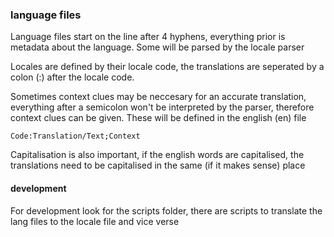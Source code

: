 

### language files

Language files start on the line after 4 hyphens, everything prior is metadata about the language. Some will be parsed by the locale parser

Locales are defined by their locale code, the translations are seperated by a colon (:) after the locale code.

Sometimes context clues may be neccesary for an accurate translation, everything after a semicolon won't be interpreted by the parser, therefore context clues can be given. These will be defined in the english (en) file

```Code:Translation/Text;Context```

Capitalisation is also important, if the english words are capitalised, the translations need to be capitalised in the same (if it makes sense) place


#### development

For development look for the scripts folder, there are scripts to translate the lang files to the locale file and vice verse
